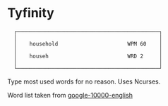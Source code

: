 # Tyfinity

```
  ┌─────────────────────────────────────────────┐
  │                                             │
  │    household                      WPM 60    │
  │                                             │
  │    househ                         WRD 2     │
  │                                             │
  └─────────────────────────────────────────────┘
```
Type most used words for no reason. Uses Ncurses.

Word list taken from [google-10000-english](https://github.com/first20hours/google-10000-english)

